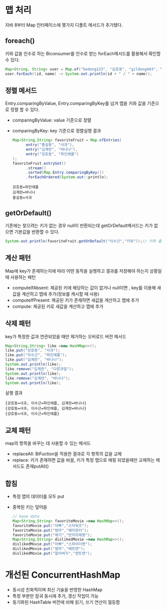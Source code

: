 # 맵 처리

자바 8부터 Map 인터페이스에 몇가지 디폴트 메서드가 추가됐다.

## foreach()

키와 값을 인수로 하는 Biconsumer를 인수로 받는 forEach메서드를 활용해서 확인할 수 있다.

```java
Map<String, String> user = Map.of("hodong123", "김호동", "gildong443", "홍길동", "tomsday", "tom");
user.forEach((id, name) -> System.out.println(id + " / " + name));
```

## 정렬 메서드

Entry.comparingByValue, Entry.comparingByKey를 넘겨 맵을 키와 값을 기준으로 정렬 할 수 있다.

- comparingByValue: value 기준으로 정렬
- comparingByKey: key 기준으로 정렬실행 결과
    
    ```java
    Map<String,String> favoriteFruit = Map.ofEntries(
          entry("홍길동", "사과"),
          entry("김계란", "바나나"),
          entry("강호동", "파인애플")
    );
    favoriteFruit.entrySet()
          .stream()
          .sorted(Map.Entry.comparingByKey())
          .forEachOrdered(System.out::println);
    ```
    
    ```
    강호동=파인애플
    김계란=바나나
    홍길동=사과
    ```
    

## getOrDefault()

기존에는 찾으려는 키가 없는 경우 null이 반환되는데 getOrDefault메서드는 키가 없으면 기본값을 반환할 수 있다.

```java
System.out.println(favoriteFruit.getOrDefault("이수근","키위"));// 키위 출력
```

## 계산 패턴

Map에 key가 존재하는지에 따라 어떤 동작을 실행하고 결과를 저장해야 하는지 상황일 때 사용하는 패턴

- computeIfAbsent: 제공된 키에 해당하는 값이 없거나 null이면 , key를 이용해 새값을 계산하고 맵에 추가(정보를 캐시할 때 사용)
- computeIfPresent: 제공된 키가 존재하면 새값을 계산하고 맵에 추가
- compute: 제공된 키로 새값을 계산하고 맵에 추가

## 삭제 패턴

key가 특정한 값과 연관되었을 때만 제거하는 오버로드 버전 메서드

```java
Map<String,String> like =new HashMap<>();
like.put("강호동", "사과");
like.put("이수근", "파인애플");
like.put("김계란", "바나나");
System.out.println(like);
like.remove("김계란", "다른과일");
System.out.println(like);
like.remove("김계란", "바나나");
System.out.println(like);
```

실행 결과

```
{강호동=사과, 이수근=파인애플, 김계란=바나나}
{강호동=사과, 이수근=파인애플, 김계란=바나나}
{강호동=사과, 이수근=파인애플}
```

## 교체 패턴

map의 항목을 바꾸는 데 사용할 수 있는 메서드

- replaceAll: BiFuction을 적용한 결과로 각 항목의 값을 교체
- replace: 키가 존재하면 값을 바꿈, 키가 특정 맵으로 매핑 되었을때만 교체하는 메서드도 존재putAll()

    
## 합침
    
- 특정 맵의 데이터를 모두 put
- 중복된 키는 덮어씀
    
    ```java
    // base data
    Map<String,String> favoriteMovie =new HashMap<>();
    favoriteMovie.put("아빠","스타워즈");
    favoriteMovie.put("엄마","해리포터");
    favoriteMovie.put("애기","반지의제왕");
    Map<String,String> dislikedMovie =new HashMap<>();
    dislikedMovie.put("아빠","스파이더맨");
    dislikedMovie.put("엄마","배트맨");
    dislikedMovie.put("할아버지","앤트맨");
    
    ```
   

# 개선된 ConcurrentHashMap

- 동시성 친화적이며 최신 기술을 반영한 HashMap
- 특정 부분만 잠궈 동시에 추가, 갱신 작업이 가능
- 동기화된 HashTable 버전에 비해 읽기, 쓰기 연산이 월등함
